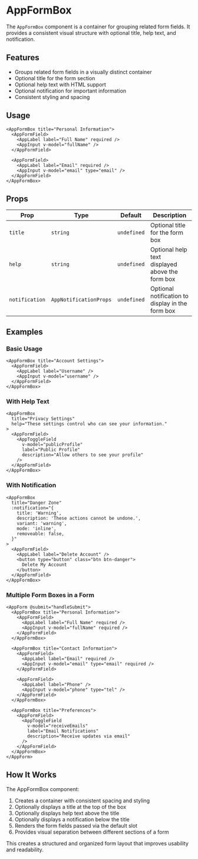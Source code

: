 # AppFormBox

The `AppFormBox` component is a container for grouping related form fields. It provides a consistent visual structure with optional title, help text, and notification.

## Features

- Groups related form fields in a visually distinct container
- Optional title for the form section
- Optional help text with HTML support
- Optional notification for important information
- Consistent styling and spacing

## Usage

```vue
<AppFormBox title="Personal Information">
  <AppFormField>
    <AppLabel label="Full Name" required />
    <AppInput v-model="fullName" />
  </AppFormField>
  
  <AppFormField>
    <AppLabel label="Email" required />
    <AppInput v-model="email" type="email" />
  </AppFormField>
</AppFormBox>
```

## Props

| Prop           | Type                   | Default     | Description                                      |
| -------------- | ---------------------- | ----------- | ------------------------------------------------ |
| `title`        | `string`               | `undefined` | Optional title for the form box                  |
| `help`         | `string`               | `undefined` | Optional help text displayed above the form box  |
| `notification` | `AppNotificationProps` | `undefined` | Optional notification to display in the form box |

## Examples

### Basic Usage

```vue
<AppFormBox title="Account Settings">
  <AppFormField>
    <AppLabel label="Username" />
    <AppInput v-model="username" />
  </AppFormField>
</AppFormBox>
```

### With Help Text

```vue
<AppFormBox 
  title="Privacy Settings" 
  help="These settings control who can see your information."
>
  <AppFormField>
    <AppToggleField
      v-model="publicProfile"
      label="Public Profile"
      description="Allow others to see your profile"
    />
  </AppFormField>
</AppFormBox>
```

### With Notification

```vue
<AppFormBox
  title="Danger Zone"
  :notification="{
    title: 'Warning',
    description: 'These actions cannot be undone.',
    variant: 'warning',
    mode: 'inline',
    removeable: false,
  }"
>
  <AppFormField>
    <AppLabel label="Delete Account" />
    <button type="button" class="btn btn-danger">
      Delete My Account
    </button>
  </AppFormField>
</AppFormBox>
```

### Multiple Form Boxes in a Form

```vue
<AppForm @submit="handleSubmit">
  <AppFormBox title="Personal Information">
    <AppFormField>
      <AppLabel label="Full Name" required />
      <AppInput v-model="fullName" required />
    </AppFormField>
  </AppFormBox>

  <AppFormBox title="Contact Information">
    <AppFormField>
      <AppLabel label="Email" required />
      <AppInput v-model="email" type="email" required />
    </AppFormField>
    
    <AppFormField>
      <AppLabel label="Phone" />
      <AppInput v-model="phone" type="tel" />
    </AppFormField>
  </AppFormBox>
  
  <AppFormBox title="Preferences">
    <AppFormField>
      <AppToggleField
        v-model="receiveEmails"
        label="Email Notifications"
        description="Receive updates via email"
      />
    </AppFormField>
  </AppFormBox>
</AppForm>
```

## How It Works

The AppFormBox component:

1. Creates a container with consistent spacing and styling
2. Optionally displays a title at the top of the box
3. Optionally displays help text above the title
4. Optionally displays a notification below the title
5. Renders the form fields passed via the default slot
6. Provides visual separation between different sections of a form

This creates a structured and organized form layout that improves usability and readability. 
